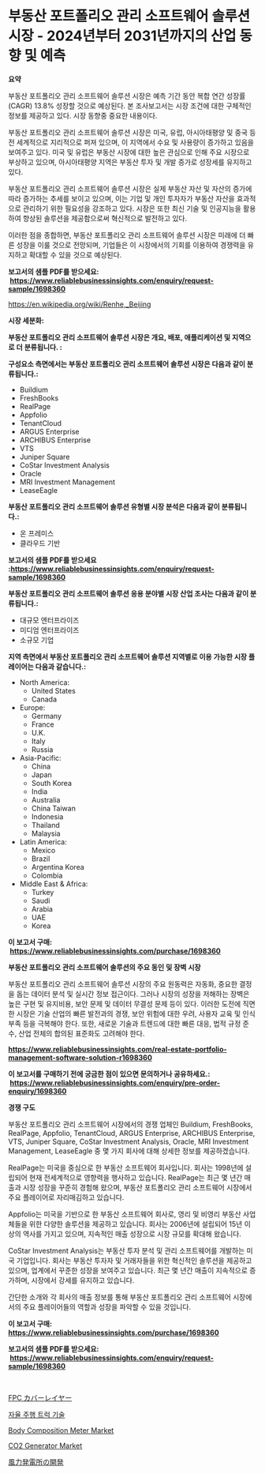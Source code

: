 <p><h1>부동산 포트폴리오 관리 소프트웨어 솔루션 시장 - 2024년부터 2031년까지의 산업 동향 및 예측</h1></p><p><strong>요약</strong></p>
<p><p>부동산 포트폴리오 관리 소프트웨어 솔루션 시장은 예측 기간 동안 복합 연간 성장률(CAGR) 13.8% 성장할 것으로 예상된다. 본 조사보고서는 시장 조건에 대한 구체적인 정보를 제공하고 있다. 시장 동향중 중요한 내용이다.</p><p>부동산 포트폴리오 관리 소프트웨어 솔루션 시장은 미국, 유럽, 아시아태평양 및 중국 등 전 세계적으로 지리적으로 퍼져 있으며, 이 지역에서 수요 및 사용량이 증가하고 있음을 보여주고 있다. 미국 및 유럽은 부동산 시장에 대한 높은 관심으로 인해 주요 시장으로 부상하고 있으며, 아시아태평양 지역은 부동산 투자 및 개발 증가로 성장세를 유지하고 있다.</p><p>부동산 포트폴리오 관리 소프트웨어 솔루션 시장은 실제 부동산 자산 및 자산의 증가에 따라 증가하는 추세를 보이고 있으며, 이는 기업 및 개인 투자자가 부동산 자산을 효과적으로 관리하기 위한 필요성을 강조하고 있다. 시장은 또한 최신 기술 및 인공지능을 활용하여 향상된 솔루션을 제공함으로써 혁신적으로 발전하고 있다.</p><p>이러한 점을 종합하면, 부동산 포트폴리오 관리 소프트웨어 솔루션 시장은 미래에 더 빠른 성장을 이룰 것으로 전망되며, 기업들은 이 시장에서의 기회를 이용하여 경쟁력을 유지하고 확대할 수 있을 것으로 예상된다.</p></p>
<p><strong>보고서의 샘플 PDF를 받으세요: &nbsp;<a href="https://www.reliablebusinessinsights.com/enquiry/request-sample/1698360">https://www.reliablebusinessinsights.com/enquiry/request-sample/1698360</a></strong></p>
<p><a href="https://en.wikipedia.org/wiki/Renhe,_Beijing">https://en.wikipedia.org/wiki/Renhe,_Beijing</a></p>
<p><strong>시장 세분화:</strong></p>
<p><strong> 부동산 포트폴리오 관리 소프트웨어 솔루션 시장은 개요, 배포, 애플리케이션 및 지역으로 더 분류됩니다. :</strong></p>
<p><strong>구성요소 측면에서는 부동산 포트폴리오 관리 소프트웨어 솔루션 시장은 다음과 같이 분류됩니다.:</strong></p>
<p><ul><li>Buildium</li><li>FreshBooks</li><li>RealPage</li><li>Appfolio</li><li>TenantCloud</li><li>ARGUS Enterprise</li><li>ARCHIBUS Enterprise</li><li>VTS</li><li>Juniper Square</li><li>CoStar Investment Analysis</li><li>Oracle</li><li>MRI Investment Management</li><li>LeaseEagle</li></ul></p>
<p><strong> 부동산 포트폴리오 관리 소프트웨어 솔루션 유형별 시장 분석은 다음과 같이 분류됩니다.:</strong></p>
<p><ul><li>온 프레미스</li><li>클라우드 기반</li></ul></p>
<p><strong>보고서의 샘플 PDF를 받으세요 :<a href="https://www.reliablebusinessinsights.com/enquiry/request-sample/1698360">https://www.reliablebusinessinsights.com/enquiry/request-sample/1698360</a></strong></p>
<p><strong> 부동산 포트폴리오 관리 소프트웨어 솔루션 응용 분야별 시장 산업 조사는 다음과 같이 분류됩니다.:</strong></p>
<p><ul><li>대규모 엔터프라이즈</li><li>미디엄 엔터프라이즈</li><li>소규모 기업</li></ul></p>
<p><strong>지역 측면에서 부동산 포트폴리오 관리 소프트웨어 솔루션 지역별로 이용 가능한 시장 플레이어는 다음과 같습니다.:</strong></p>
<p><ul>
    <li>
        North America:
        <ul>
            <li>United States</li>
            <li>Canada</li>
        </ul>
    </li>
    <li>
        Europe:
        <ul>
            <li>Germany</li>
            <li>France</li>
            <li>U.K.</li>
            <li>Italy</li>
            <li>Russia</li>
        </ul>
    </li>
    <li>
        Asia-Pacific:
        <ul>
            <li>China</li>
            <li>Japan</li>
            <li>South Korea</li>
            <li>India</li>
            <li>Australia</li>
            <li>China Taiwan</li>
            <li>Indonesia</li>
            <li>Thailand</li>
            <li>Malaysia</li>
        </ul>
    </li>
    <li>
        Latin America:
        <ul>
            <li>Mexico</li>
            <li>Brazil</li>
            <li>Argentina Korea</li>
            <li>Colombia</li>
        </ul>
    </li>
    <li>
        Middle East & Africa:
        <ul>
            <li>Turkey</li>
            <li>Saudi</li>
            <li>Arabia</li>
            <li>UAE</li>
            <li>Korea</li>
        </ul>
    </li>
    </ul></p>
<p><strong>이 보고서 구매: &nbsp;<a href="https://www.reliablebusinessinsights.com/purchase/1698360">https://www.reliablebusinessinsights.com/purchase/1698360</a></strong></p>
<p><strong>부동산 포트폴리오 관리 소프트웨어 솔루션의 주요 동인 및 장벽 시장</strong></p>
<p><p>부동산 포트폴리오 관리 소프트웨어 솔루션 시장의 주요 원동력은 자동화, 중요한 결정을 돕는 데이터 분석 및 실시간 정보 접근이다. 그러나 시장의 성장을 저해하는 장벽은 높은 구현 및 유지비용, 보안 문제 및 데이터 무결성 문제 등이 있다. 이러한 도전에 직면한 시장은 기술 산업의 빠른 발전과의 경쟁, 보안 위험에 대한 우려, 사용자 교육 및 인식 부족 등을 극복해야 한다. 또한, 새로운 기술과 트렌드에 대한 빠른 대응, 법적 규정 준수, 산업 전체의 합의된 표준화도 고려해야 한다.</p></p>
<p><strong><a href="https://www.reliablebusinessinsights.com/real-estate-portfolio-management-software-solution-r1698360">https://www.reliablebusinessinsights.com/real-estate-portfolio-management-software-solution-r1698360</a></strong></p>
<p><strong>이 보고서를 구매하기 전에 궁금한 점이 있으면 문의하거나 공유하세요.: &nbsp;<a href="https://www.reliablebusinessinsights.com/enquiry/pre-order-enquiry/1698360">https://www.reliablebusinessinsights.com/enquiry/pre-order-enquiry/1698360</a></strong></p>
<p><strong>경쟁 구도</strong></p>
<p><p>부동산 포트폴리오 관리 소프트웨어 시장에서의 경쟁 업체인 Buildium, FreshBooks, RealPage, Appfolio, TenantCloud, ARGUS Enterprise, ARCHIBUS Enterprise, VTS, Juniper Square, CoStar Investment Analysis, Oracle, MRI Investment Management, LeaseEagle 중 몇 가지 회사에 대해 상세한 정보를 제공하겠습니다. </p><p>RealPage는 미국을 중심으로 한 부동산 소프트웨어 회사입니다. 회사는 1998년에 설립되어 현재 전세계적으로 영향력을 행사하고 있습니다. RealPage는 최근 몇 년간 매출과 시장 성장을 꾸준히 경험해 왔으며, 부동산 포트폴리오 관리 소프트웨어 시장에서 주요 플레이어로 자리매김하고 있습니다.</p><p>Appfolio는 미국을 기반으로 한 부동산 소프트웨어 회사로, 영리 및 비영리 부동산 사업체들을 위한 다양한 솔루션을 제공하고 있습니다. 회사는 2006년에 설립되어 15년 이상의 역사를 가지고 있으며, 지속적인 매출 성장으로 시장 규모를 확대해 왔습니다.</p><p>CoStar Investment Analysis는 부동산 투자 분석 및 관리 소프트웨어를 개발하는 미국 기업입니다. 회사는 부동산 투자자 및 거래자들을 위한 혁신적인 솔루션을 제공하고 있으며, 업계에서 꾸준한 성장을 보여주고 있습니다.  최근 몇 년간 매출이 지속적으로 증가하며, 시장에서 강세를 유지하고 있습니다.</p><p>간단한 소개와 각 회사의 매출 정보를 통해 부동산 포트폴리오 관리 소프트웨어 시장에서의 주요 플레이어들의 역할과 성장을 파악할 수 있을 것입니다.</p></p>
<p><strong>이 보고서 구매: &nbsp; <a href="https://www.reliablebusinessinsights.com/purchase/1698360">https://www.reliablebusinessinsights.com/purchase/1698360</a></strong></p>
<p><strong>보고서의 샘플 PDF를 받으세요: &nbsp;<a href="https://www.reliablebusinessinsights.com/enquiry/request-sample/1698360">https://www.reliablebusinessinsights.com/enquiry/request-sample/1698360</a></strong><strong></strong></p>
<p>&nbsp;</p>
<p><p><a href="https://github.com/SarahFahey88/Market-Research-Report-List-2/blob/main/9214220141046.md">FPC カバーレイヤー</a></p><p><a href="https://github.com/vdhdwjyp90142/Market-Research-Report-List-2/blob/main/2846460148935.md">자율 주행 트럭 기술</a></p><p><a href="https://github.com/lukmanduiky01/Market-Research-Report-List-1/blob/main/body-composition-meter-market.md">Body Composition Meter Market</a></p><p><a href="https://issuu.com/reportprime-2/docs/co2-generator-market-size-2030.pptx">CO2 Generator Market</a></p><p><a href="https://medium.com/@trevawiszk20231/%E9%A2%A8%E5%8A%9B%E7%99%BA%E9%9B%BB%E6%89%80%E9%96%8B%E7%99%BA%E5%B8%82%E5%A0%B4%E4%BA%88%E6%B8%AC-%E5%B8%82%E5%A0%B4%E5%8B%95%E5%90%91-%E3%81%8A%E3%82%88%E3%81%B3%E5%BD%B1%E9%9F%BF%E5%88%86%E6%9E%90-2024%E5%B9%B4-2031%E5%B9%B4-66975534ec86">風力発電所の開発</a></p></p>